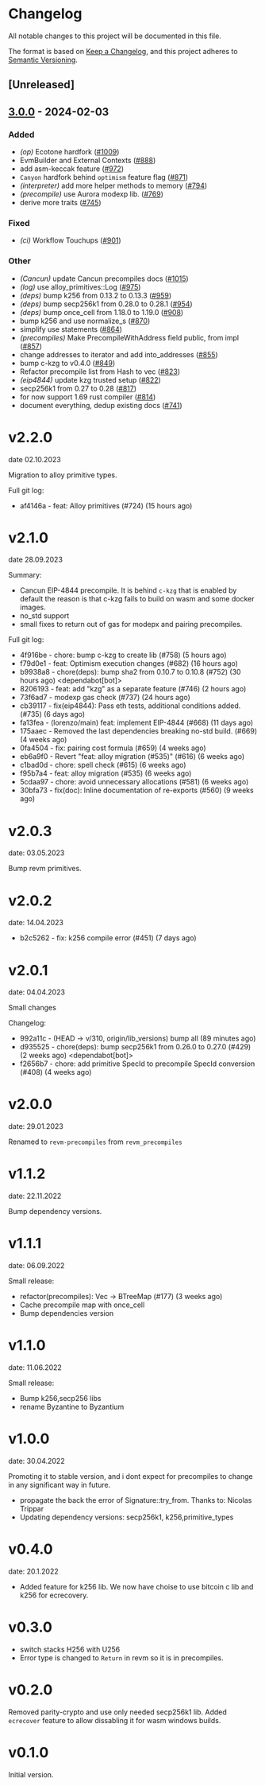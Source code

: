 # Changelog
All notable changes to this project will be documented in this file.

The format is based on [Keep a Changelog](https://keepachangelog.com/en/1.0.0/),
and this project adheres to [Semantic Versioning](https://semver.org/spec/v2.0.0.html).

## [Unreleased]

## [3.0.0](https://github.com/thedevbirb/revm/compare/revm-precompile-v2.2.0...revm-precompile-v3.0.0) - 2024-02-03

### Added
- *(op)* Ecotone hardfork ([#1009](https://github.com/thedevbirb/revm/pull/1009))
- EvmBuilder and External Contexts ([#888](https://github.com/thedevbirb/revm/pull/888))
- add asm-keccak feature ([#972](https://github.com/thedevbirb/revm/pull/972))
- `Canyon` hardfork behind `optimism` feature flag ([#871](https://github.com/thedevbirb/revm/pull/871))
- *(interpreter)* add more helper methods to memory ([#794](https://github.com/thedevbirb/revm/pull/794))
- *(precompile)* use Aurora modexp lib. ([#769](https://github.com/thedevbirb/revm/pull/769))
- derive more traits ([#745](https://github.com/thedevbirb/revm/pull/745))

### Fixed
- *(ci)* Workflow Touchups ([#901](https://github.com/thedevbirb/revm/pull/901))

### Other
- *(Cancun)* update Cancun precompiles docs ([#1015](https://github.com/thedevbirb/revm/pull/1015))
- *(log)* use alloy_primitives::Log ([#975](https://github.com/thedevbirb/revm/pull/975))
- *(deps)* bump k256 from 0.13.2 to 0.13.3 ([#959](https://github.com/thedevbirb/revm/pull/959))
- *(deps)* bump secp256k1 from 0.28.0 to 0.28.1 ([#954](https://github.com/thedevbirb/revm/pull/954))
- *(deps)* bump once_cell from 1.18.0 to 1.19.0 ([#908](https://github.com/thedevbirb/revm/pull/908))
- bump k256 and use normalize_s ([#870](https://github.com/thedevbirb/revm/pull/870))
- simplify use statements ([#864](https://github.com/thedevbirb/revm/pull/864))
- *(precompiles)* Make PrecompileWithAddress field public, from impl ([#857](https://github.com/thedevbirb/revm/pull/857))
- change addresses to iterator and add into_addresses ([#855](https://github.com/thedevbirb/revm/pull/855))
- bump c-kzg to v0.4.0 ([#849](https://github.com/thedevbirb/revm/pull/849))
- Refactor precompile list from Hash to vec ([#823](https://github.com/thedevbirb/revm/pull/823))
- *(eip4844)* update kzg trusted setup ([#822](https://github.com/thedevbirb/revm/pull/822))
- secp256k1 from 0.27 to 0.28 ([#817](https://github.com/thedevbirb/revm/pull/817))
- for now support 1.69 rust compiler ([#814](https://github.com/thedevbirb/revm/pull/814))
- document everything, dedup existing docs ([#741](https://github.com/thedevbirb/revm/pull/741))

# v2.2.0
date 02.10.2023

Migration to alloy primitive types.

Full git log:
* af4146a - feat: Alloy primitives (#724) (15 hours ago) <evalir>

# v2.1.0
date 28.09.2023

 Summary:
 * Cancun EIP-4844 precompile. It is behind `c-kzg` that is enabled by default
    the reason is that c-kzg fails to build on wasm and some docker images.
 * no_std support
 * small fixes to return out of gas for modepx and pairing precompiles.

Full git log:
* 4f916be - chore: bump c-kzg to create lib (#758) (5 hours ago) <rakita>
* f79d0e1 - feat: Optimism execution changes (#682) (16 hours ago) <clabby>
* b9938a8 - chore(deps): bump sha2 from 0.10.7 to 0.10.8 (#752) (30 hours ago) <dependabot[bot]>
* 8206193 - feat: add "kzg" as a separate feature (#746) (2 hours ago) <DaniPopes>
* 73f6ad7 - modexp gas check (#737) (24 hours ago) <Alessandro Mazza>
* cb39117 - fix(eip4844): Pass eth tests, additional conditions added. (#735) (6 days ago) <rakita>
* fa13fea - (lorenzo/main) feat: implement EIP-4844 (#668) (11 days ago) <DaniPopes>
* 175aaec - Removed the last dependencies breaking no-std build. (#669) (4 weeks ago) <Lucas Clemente Vella>
* 0fa4504 - fix: pairing cost formula  (#659) (4 weeks ago) <xkx>
* eb6a9f0 - Revert "feat: alloy migration (#535)" (#616) (6 weeks ago) <rakita>
* c1bad0d - chore: spell check (#615) (6 weeks ago) <Roman Krasiuk>
* f95b7a4 - feat: alloy migration (#535) (6 weeks ago) <DaniPopes>
* 5cdaa97 - chore: avoid unnecessary allocations (#581) (6 weeks ago) <DaniPopes>
* 30bfa73 - fix(doc): Inline documentation of re-exports (#560) (9 weeks ago) <Yiannis Marangos>

# v2.0.3
date: 03.05.2023

Bump revm primitives.

# v2.0.2
date: 14.04.2023

* b2c5262 - fix: k256 compile error (#451) (7 days ago) <rakita>

# v2.0.1
date: 04.04.2023

Small changes

Changelog:
* 992a11c - (HEAD -> v/310, origin/lib_versions) bump all (89 minutes ago) <rakita>
* d935525 - chore(deps): bump secp256k1 from 0.26.0 to 0.27.0 (#429) (2 weeks ago) <dependabot[bot]>
* f2656b7 - chore: add primitive SpecId to precompile SpecId conversion (#408) (4 weeks ago) <Matthias Seitz>
# v2.0.0
date: 29.01.2023

Renamed to `revm-precompiles` from `revm_precompiles`

# v1.1.2
date: 22.11.2022

Bump dependency versions.

# v1.1.1
date: 06.09.2022

Small release:
* refactor(precompiles): Vec -> BTreeMap (#177) (3 weeks ago) <Alexey Shekhirin>
* Cache precompile map with once_cell
* Bump dependencies version

# v1.1.0
date: 11.06.2022

Small release:
* Bump k256,secp256 libs
* rename Byzantine to Byzantium

# v1.0.0
date: 30.04.2022

Promoting it to stable version, and i dont expect for precompiles to change in any significant way in future.

* propagate the back the error of Signature::try_from. Thanks to: Nicolas Trippar
* Updating dependency versions: secp256k1, k256,primitive_types
# v0.4.0
date: 20.1.2022

* Added feature for k256 lib. We now have choise to use bitcoin c lib and k256 for ecrecovery.

# v0.3.0

* switch stacks H256 with U256 
* Error type is changed to `Return` in revm so it is in precompiles.
# v0.2.0

Removed parity-crypto and use only needed secp256k1 lib. Added `ecrecover` feature to allow dissabling it for wasm windows builds.

# v0.1.0

Initial version.